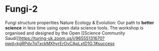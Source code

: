 # Fungi-2
Fungi structure properities
Nature Ecology & Evolution: Our path to **better science** in less time using open data science tools.
The workshop is organised and designed by the Open [[Science Community Saudi]]https://turing-uk.zoom.us/j/96555131670?pwd=kgRPdv7qTxckMXhyrErOvCApLxtD1G.1#success

